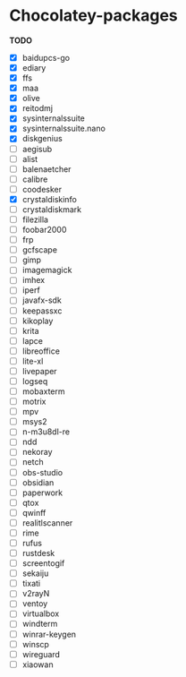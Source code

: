 # Chocolatey-packages

**TODO**
- [x] baidupcs-go
- [x] ediary
- [x] ffs
- [x] maa
- [x] olive
- [x] reitodmj
- [x] sysinternalssuite
- [x] sysinternalssuite.nano
- [x] diskgenius
- [ ] aegisub
- [ ] alist
- [ ] balenaetcher
- [ ] calibre
- [ ] coodesker
- [x] crystaldiskinfo
- [ ] crystaldiskmark
- [ ] filezilla
- [ ] foobar2000
- [ ] frp
- [ ] gcfscape
- [ ] gimp
- [ ] imagemagick
- [ ] imhex
- [ ] iperf
- [ ] javafx-sdk
- [ ] keepassxc
- [ ] kikoplay
- [ ] krita
- [ ] lapce
- [ ] libreoffice
- [ ] lite-xl
- [ ] livepaper
- [ ] logseq
- [ ] mobaxterm
- [ ] motrix
- [ ] mpv
- [ ] msys2
- [ ] n-m3u8dl-re
- [ ] ndd
- [ ] nekoray
- [ ] netch
- [ ] obs-studio
- [ ] obsidian
- [ ] paperwork
- [ ] qtox
- [ ] qwinff
- [ ] realitlscanner
- [ ] rime
- [ ] rufus
- [ ] rustdesk
- [ ] screentogif
- [ ] sekaiju
- [ ] tixati
- [ ] v2rayN
- [ ] ventoy
- [ ] virtualbox
- [ ] windterm
- [ ] winrar-keygen
- [ ] winscp
- [ ] wireguard
- [ ] xiaowan